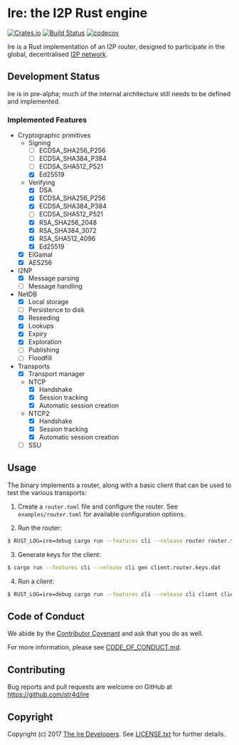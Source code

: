 # Ire: the I2P Rust engine

[![Crates.io](https://img.shields.io/crates/v/ire.svg)](https://crates.io/crates/ire)
[![Build Status](https://travis-ci.org/str4d/ire.svg?branch=master)](https://travis-ci.org/str4d/ire)
[![codecov](https://codecov.io/gh/str4d/ire/branch/master/graph/badge.svg)](https://codecov.io/gh/str4d/ire)

Ire is a Rust implementation of an I2P router, designed to participate in the
global, decentralised [I2P network].

[I2P network]: https://geti2p.net

## Development Status

Ire is in pre-alpha; much of the internal architecture still needs to be defined
and implemented.

### Implemented Features

- Cryptographic primitives
  - Signing
    - [ ] ECDSA_SHA256_P256
    - [ ] ECDSA_SHA384_P384
    - [ ] ECDSA_SHA512_P521
    - [x] Ed25519
  - Verifying
    - [x] DSA
    - [x] ECDSA_SHA256_P256
    - [x] ECDSA_SHA384_P384
    - [ ] ECDSA_SHA512_P521
    - [x] RSA_SHA256_2048
    - [x] RSA_SHA384_3072
    - [x] RSA_SHA512_4096
    - [x] Ed25519
  - [x] ElGamal
  - [x] AES256
- I2NP
  - [x] Message parsing
  - [ ] Message handling
- NetDB
  - [x] Local storage
  - [ ] Persistence to disk
  - [x] Reseeding
  - [x] Lookups
  - [x] Expiry
  - [x] Exploration
  - [ ] Publishing
  - [ ] Floodfill
- Transports
  - [x] Transport manager
  - NTCP
    - [x] Handshake
    - [x] Session tracking
    - [x] Automatic session creation
  - NTCP2
    - [x] Handshake
    - [x] Session tracking
    - [x] Automatic session creation
  - [ ] SSU

## Usage

The binary implements a router, along with a basic client that can be used to
test the various transports:

1. Create a `router.toml` file and configure the router. See `examples/router.toml` for
   available configuration options.

2. Run the router:

  ```bash
$ RUST_LOG=ire=debug cargo run --features cli --release router router.toml
  ```

3. Generate keys for the client:

  ```bash
$ cargo run --features cli --release cli gen client.router.keys.dat
  ```

4. Run a client:

  ```bash
$ RUST_LOG=ire=debug cargo run --features cli --release cli client client.router.keys.dat router.info [NTCP|NTCP2]
  ```

## Code of Conduct

We abide by the [Contributor Covenant][cc] and ask that you do as well.

For more information, please see [CODE_OF_CONDUCT.md].

[cc]: https://contributor-covenant.org
[CODE_OF_CONDUCT.md]: https://github.com/str4d/ire/blob/master/CODE_OF_CONDUCT.md

## Contributing

Bug reports and pull requests are welcome on GitHub at https://github.com/str4d/ire

## Copyright

Copyright (c) 2017 [The Ire Developers][AUTHORS].
See [LICENSE.txt] for further details.

[AUTHORS]: https://github.com/str4d/ire/blob/master/AUTHORS.md
[LICENSE.txt]: https://github.com/str4d/ire/blob/master/LICENSE.txt
